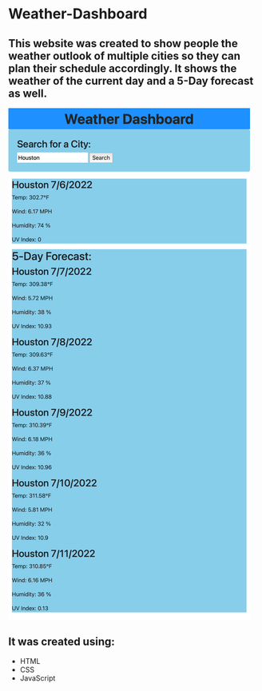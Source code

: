 # Weather-Dashboard

## This website was created to show people the weather outlook of multiple cities so they can plan their schedule accordingly. It shows the weather of the current day and a 5-Day forecast as well. 

<img src="./assets/images/Screen Shot 2022-07-06 at 21.55.13.png">

## It was created using: 
- HTML
- CSS
- JavaScript